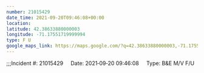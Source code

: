 ```yaml
---
number: 21015429
date_time: 2021-09-20T09:46:08+00:00
location: 
latitude: 42.38633880000003
longitude: -71.17551719999994
type: F U
google_maps_link: https://maps.google.com/?q=42.38633880000003,-71.17551719999994
---
```


;;;Incident #: 21015429     Date: 2021‐09‐20 09:46:08     Type: B&E M/V F/U
